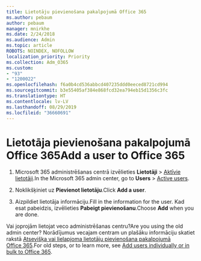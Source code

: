 ```yaml
---
title: Lietotāju pievienošana pakalpojumā Office 365
ms.author: pebaum
author: pebaum
manager: mnirkhe
ms.date: 2/24/2018
ms.audience: Admin
ms.topic: article
ROBOTS: NOINDEX, NOFOLLOW
localization_priority: Priority
ms.collection: Adm_O365
ms.custom:
- "93"
- "1200022"
ms.openlocfilehash: f6a0b4cd536abbcd407235ddd0eeced8721cd994
ms.sourcegitcommit: b3e55405af384e868fcd32ea794eb15d1356c3fc
ms.translationtype: HT
ms.contentlocale: lv-LV
ms.lasthandoff: 08/29/2019
ms.locfileid: "36660691"
---
```

# <a name="add-a-user-to-office-365"></a><span data-ttu-id="8650e-102">Lietotāja pievienošana pakalpojumā Office 365</span><span class="sxs-lookup"><span data-stu-id="8650e-102">Add a user to Office 365</span></span>

1. <span data-ttu-id="8650e-103">Microsoft 365 administrēšanas centrā izvēlieties **Lietotāji** >  [Aktīvie lietotāji](https://admin.microsoft.com/Adminportal/Home?source=applauncher#/users).</span><span class="sxs-lookup"><span data-stu-id="8650e-103">In the Microsoft 365 admin center, go to **Users** >  [Active users](https://admin.microsoft.com/Adminportal/Home?source=applauncher#/users).</span></span>

2. <span data-ttu-id="8650e-104">Noklikšķiniet uz **Pievienot lietotāju**.</span><span class="sxs-lookup"><span data-stu-id="8650e-104">Click **Add a user**.</span></span>

3. <span data-ttu-id="8650e-105">Aizpildiet lietotāja informāciju.</span><span class="sxs-lookup"><span data-stu-id="8650e-105">Fill in the information for the user.</span></span> <span data-ttu-id="8650e-106">Kad esat pabeidzis, izvēlieties **Pabeigt pievienošanu**.</span><span class="sxs-lookup"><span data-stu-id="8650e-106">Choose **Add** when you are done.</span></span>

<span data-ttu-id="8650e-107">Vai joprojām lietojat veco administrēšanas centru?</span><span class="sxs-lookup"><span data-stu-id="8650e-107">Are you using the old admin center?</span></span> <span data-ttu-id="8650e-108">Norādījumus vecajam centram un plašāku informāciju skatiet rakstā [Atsevišķa vai lielapjoma lietotāju pievienošana pakalpojumā Office 365](https://support.office.com/article/1970f7d6-03b5-442f-b385-5880b9c256ec).</span><span class="sxs-lookup"><span data-stu-id="8650e-108">For old steps, or to learn more, see [ Add users individually or in bulk to Office 365](https://support.office.com/article/1970f7d6-03b5-442f-b385-5880b9c256ec).</span></span>
  